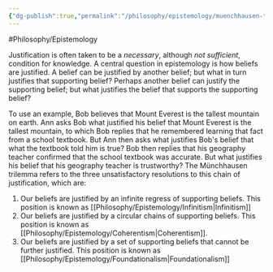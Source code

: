 ```yaml
---
{"dg-publish":true,"permalink":"/philosophy/epistemology/muenchhausen-trilemma/"}
---
```



#Philosophy/Epistemology 

Justification is often taken to be a *necessary*, although *not sufficient*, condition for knowledge. A central question in epistemology is how beliefs are justified. A belief can be justified by another belief; but what in turn justifies that supporting belief? Perhaps another belief can justify the supporting belief; but what justifies the belief that supports the supporting belief? 

To use an example, Bob believes that Mount Everest is the tallest mountain on earth. Ann asks Bob what justified his belief that Mount Everest is the tallest mountain, to which Bob replies that he remembered learning that fact from a school textbook. But Ann then asks what justifies Bob's belief that what the textbook told him is true? Bob then replies that his geography teacher confirmed that the school textbook was accurate. But what justifies his belief that his geography teacher is trustworthy? The Münchhausen trilemma refers to the three unsatisfactory resolutions to this chain of justification, which are:

1. Our beliefs are justified by an infinite regress of supporting beliefs. This position is known as [[Philosophy/Epistemology/Infinitism\|Infinitism]]
2. Our beliefs are justified by a circular chains of supporting beliefs. This position is known as [[Philosophy/Epistemology/Coherentism\|Coherentism]].
3. Our beliefs are justified by a set of supporting beliefs that cannot be further justified. This position is known as [[Philosophy/Epistemology/Foundationalism\|Foundationalism]]
